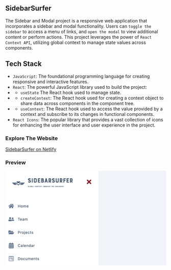 ## SidebarSurfer

The Sidebar and Modal project is a responsive web application that incorporates a sidebar and modal functionality. Users can `toggle the sidebar` to access a menu of links, and `open the modal` to view additional content or perform actions. This project leverages the power of `React Context API`, utilizing global context to manage state values across components.

## Tech Stack
- `JavaScript`: The foundational programming language for creating responsive and interactive features.
- `React`: The powerful JavaScript library used to build the project: 
- - `useState` The React hook used to manage state.
- - `createContext`: The React hook used for creating a context object to share data across components in the component tree.
- - `useContext`: The React hook used to access the value provided by a context and subscribe to its changes in functional components.
- `React Icons`: The popular library that provides a vast collection of icons for enhancing the user interface and user experience in the project.


### Explore The Website
[SidebarSurfer on Netlify](https://sidebar-surfer.netlify.app/)

### Preview

<img src="./src/sidebar-surfer.png" alt="SidebarSurfer React App"/>                 
